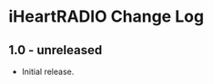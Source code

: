 iHeartRADIO Change Log
======================

1.0 - unreleased
----------------

  * Initial release.
